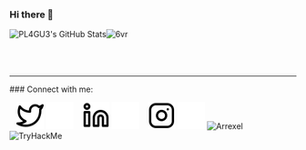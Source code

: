 ### Hi there 👋

<!--
**pl4gu33/pl4gu33** is a ✨ _special_ ✨ repository because its `README.md` (this file) appears on your GitHub profile.

Here are some ideas to get you started:

- 🔭 I’m currently working on ...
- 🌱 I’m currently learning ...
- 👯 I’m looking to collaborate on ...
- 🤔 I’m looking for help with ...
- 💬 Ask me about ...
- 📫 How to reach me: ...
- 😄 Pronouns: ...
- ⚡ Fun fact: ...
-->
  <img align="left" alt="PL4GU3's GitHub Stats" src="https://github-readme-stats.vercel.app/api?username=pl4gu33&show_icons=true&hide_border=false&title_color=ff652f&icon_color=ff00ee&bg_color=09131B&text_color=ffffff&border_color=0c1a25" />
  <img align="left" src="https://github-readme-stats.vercel.app/api/top-langs?username=pl4gu33&show_icons=true&theme=radical&hide_border=true&locale=en&layout=compact" alt="6vr" /><br><br><br><br>
 <hr>
### Connect with me:

&nbsp;&nbsp;
[![website](./twitter-light.svg)](https://twitter.com/alsh4rfi#gh-light-mode-only)
[![website](./twitter-dark.svg)](https://twitter.com/alsh4rfi#gh-dark-mode-only)
&nbsp;&nbsp;
[![website](./linkedin-light.svg)](https://www.linkedin.com/in/pl4gu3-alsharafi#gh-light-mode-only)
[![website](./linkedin-dark.svg)](https://www.linkedin.com/in/pl4gu3-alsharafi#gh-dark-mode-only)
&nbsp;&nbsp;
[![website](./instagram-light.svg)](https://www.instagram.com/alsh4rfi#gh-light-mode-only)
[![website](./instagram-dark.svg)](https://www.instagram.com/alsh4rfi#gh-dark-mode-only)
![Arrexel](https://www.hackthebox.eu/badge/image/786992)
<img src="https://tryhackme-badges.s3.amazonaws.com/pl4gu33.png" alt="TryHackMe">
